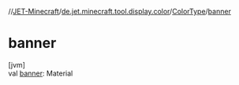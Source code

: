 //[JET-Minecraft](../../../index.md)/[de.jet.minecraft.tool.display.color](../index.md)/[ColorType](index.md)/[banner](banner.md)

# banner

[jvm]\
val [banner](banner.md): Material
